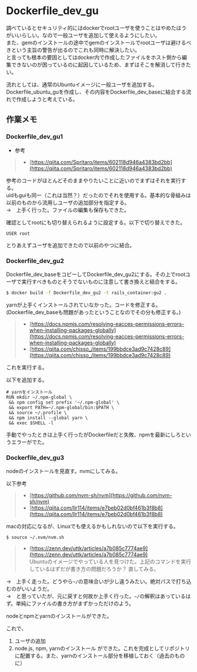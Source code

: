 # Dockerfile_dev_gu
調べているとセキュリティ的にはdockerでrootユーザを使うことはやめたほうがいいらしい。なので一般ユーザを追加して使えるようにしたい。  
また、gemのインストールの途中でgemのインストールでrootユーザは避けるべきという主旨の警告が出るのでこれも同時に解決したい。  
と言っても根本の要因としてはdocker内で作成したファイルをホスト側から編集できないのが困っているのに起因しているため、まずはそこを解消して行きたい。

流れとしては、通常のUbuntuイメージに一般ユーザを追加する。Dockerfile_ubuntu_guを作成し、その内容をDockerfile_dev_baseに結合する流れで作成しようと考えている。

## 作業メモ
### Dockerfile_dev_gu1
- 参考
> - [https://qiita.com/Spritaro/items/602118d946a4383bd2bb](https://qiita.com/Spritaro/items/602118d946a4383bd2bb)  

参考のコードがほとんどそのままやりたいことに近いのでまずはそれを実行する。  
uidもguiも同一（これは当然？）だったのでそれを使用する。基本的な骨組みは以前のものから流用しユーザの追加部分を指定する。  
→　上手く行った。ファイルの編集も保存もできた。

確認としてrootにも切り替えられるように設定する。以下で切り替えできた。
```
USER root
```
とりあえずユーザを追加できたので以前のやつに結合。

### Dockerfile_dev_gu2
Dockerfile_dev_baseをコピーしてDockerfile_dev_gu2にする。その上でrootユーザで実行すべきものとそうでないものに注意して書き換えと結合をする。

```bash
$ docker build -f Dockerfile_dev_gu2 -t rails_container:gu2 .
```
yarnが上手くインストールされていなかった。コードを修正する。(Dockerfile_dev_baseも問題があったということなのでその分も修正する。)
> - [https://docs.npmjs.com/resolving-eacces-permissions-errors-when-installing-packages-globally](https://docs.npmjs.com/resolving-eacces-permissions-errors-when-installing-packages-globally)
> - [https://qiita.com/chisso_/items/199bbdce3ad9c7428c89](https://qiita.com/chisso_/items/199bbdce3ad9c7428c89)

これを実行する。

以下を追加する。
```docker
# yarnをインストール
RUN mkdir ~/.npm-global \
 && npm config set prefix '~/.npm-global' \
 && export PATH=~/.npm-global/bin:$PATH \
 && source ~/.profile \
 && npm install --global yarn \
 && exec $SHELL -l
```
手動でやったときは上手く行ったがDockerfileだと失敗、npmを最新にしろというエラーがでた。

### Dockerfile_dev_gu3
nodeのインストールを見直す。nvmにしてみる。

以下参考
> - [https://github.com/nvm-sh/nvm](https://github.com/nvm-sh/nvm)
> - [https://qiita.com/llr114/items/e7beb02d0bf461b3f8b8](https://qiita.com/llr114/items/e7beb02d0bf461b3f8b8)

macの対応になるが、Linuxでも使えるかもしれないので以下を実行する。
```
$ source ~/.nvm/nvm.sh
```

> - [https://zenn.dev/uttk/articles/a7b085c7774ae9](https://zenn.dev/uttk/articles/a7b085c7774ae9)  
Ubuntuのイメージでやっている人を見つけた。上記のコマンドを実行しているはずだが書き方の問題だろうか？
直してみる。

→　上手く走った。どうやら`~/`の意味合いが少し違うみたい。絶対パスで打ち込むのがいいようだ。  
→　と思っていたが、元に戻すと何故か上手く行った。`~/`の解釈はあっているはず。単純にファイルの書き方がまずかっただけのよう。

nodeとnpmとyarnのインストールができた。

これで、
1. ユーザの追加
1. node.js, npm, yarnのインストール
ができた。これを完成としてリポジトリに配置する。また、yarnのインストール部分を移植しておく（過去のものに）